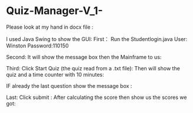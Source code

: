 # Quiz-Manager-V_1-
Please look at my hand in docx file :

I used Java Swing to show the GUI:
First：
Run the Studentlogin.java
User: Winston
Password:110150
 
Second:
It will show the message box then the Mainframe to us:
 
 
Third:
Click Start Quiz (the quiz read from a .txt file):
Then will show the quiz and a time counter with 10 minutes:
 
IF already the last question show the message box :
 
Last:
Click submit :
After calculating the score then show us the scores we got:
 
